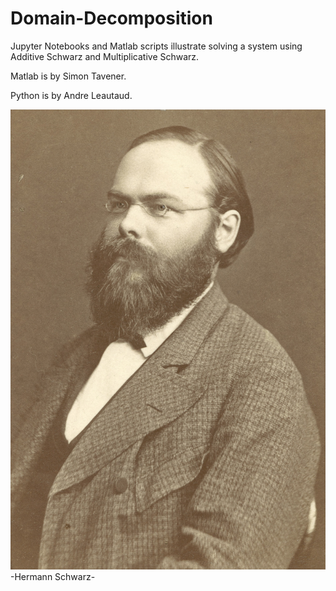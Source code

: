 # Domain-Decomposition
Jupyter Notebooks and Matlab scripts illustrate solving a system using Additive Schwarz and  Multiplicative Schwarz.

Matlab is by Simon Tavener.

Python is by Andre Leautaud.

![base](Schwarz.jpg)
-Hermann Schwarz-
